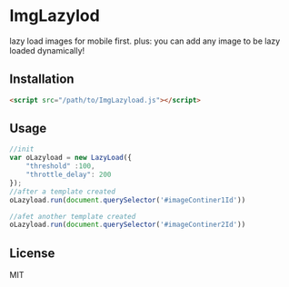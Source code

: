 # ImgLazylod
lazy load images for mobile first. plus: you can add any image to be lazy loaded dynamically!

## Installation
```html
<script src="/path/to/ImgLazyload.js"></script>
```
## Usage
```javascript
//init
var oLazyload = new LazyLoad({
	"threshold" :100,
	"throttle_delay": 200
});
//after a template created
oLazyload.run(document.querySelector('#imageContiner1Id'))

//afet another template created
oLazyload.run(document.querySelector('#imageContiner2Id'))
```

## License
MIT
